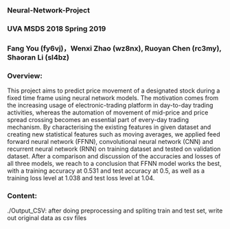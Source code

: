 ### Neural-Network-Project

### UVA MSDS 2018 Spring 2019

### Fang You (fy6vj)，Wenxi Zhao (wz8nx), Ruoyan Chen (rc3my), Shaoran Li (sl4bz)

### Overview:

This project aims to predict price movement of a designated stock during a fixed time frame using neural network models. The motivation comes from the increasing usage of electronic-trading platform in day-to-day trading activities, whereas the automation of movement of mid-price and price spread crossing becomes an essential part of every-day trading mechanism. By characterising the existing features in given dataset and creating new statistical features such as moving averages, we applied feed forward neural network (FFNN), convolutional neural network (CNN) and recurrent neural network (RNN) on training dataset and tested on validation dataset. After a comparison and discussion of the accuracies and losses of all three models, we reach to a conclusion that FFNN model works the best, with a training accuracy at 0.531 and test accuracy at 0.5, as well as a training loss level at 1.038 and test loss level at 1.04.

### Content:

./Output_CSV: after doing preprocessing and spliting train and test set, write out original data as csv files 
